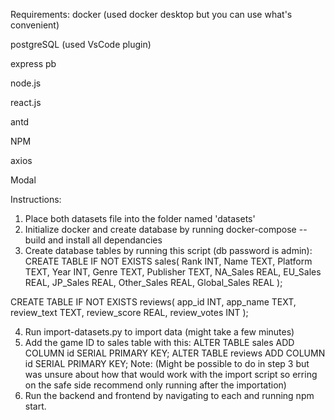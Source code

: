 Requirements:
docker (used docker desktop but you can use what's convenient)

postgreSQL (used VsCode plugin)

express pb

node.js

react.js

antd

NPM 

axios

Modal

Instructions:
1. Place both datasets file into the folder named 'datasets'
2. Initialize docker and create database by running docker-compose --build and install all dependancies
3. Create database tables by running this script (db password is admin):
 CREATE TABLE IF NOT EXISTS sales(
    Rank INT,
    Name TEXT,
    Platform TEXT,
    Year INT,
    Genre TEXT,
    Publisher TEXT,
    NA_Sales REAL,
    EU_Sales REAL,
    JP_Sales REAL,
    Other_Sales REAL,
    Global_Sales REAL
);

CREATE TABLE IF NOT EXISTS reviews(
    app_id INT,
    app_name TEXT,
    review_text TEXT,
    review_score REAL,
    review_votes INT
);

4. Run import-datasets.py to import data (might take a few minutes)
5. Add the game ID to sales table with this:
ALTER TABLE sales ADD COLUMN id SERIAL PRIMARY KEY;
ALTER TABLE reviews ADD COLUMN id SERIAL PRIMARY KEY;
Note: (Might be possible to do in step 3 but was unsure about how that would work with the import script so erring on the safe side recommend only running after the importation)
7. Run the backend and frontend by navigating to each and running npm start.

